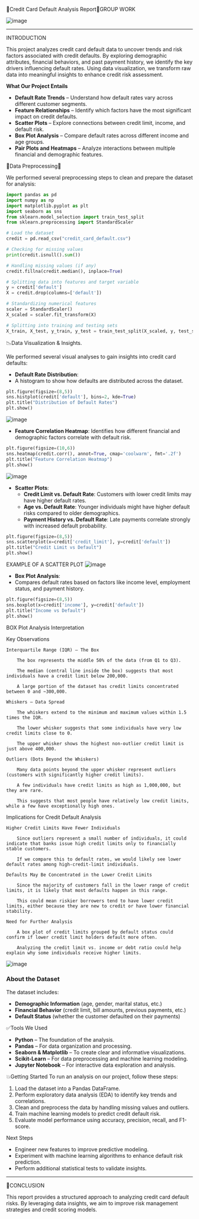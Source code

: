 🔶Credit Card Default Analysis Report🔶GROUP WORK


![image](https://github.com/user-attachments/assets/eb2e7e5b-957c-4c86-a33d-8f1afdfb1098)



---

INTRODUCTION

This project analyzes credit card default data to uncover trends and risk factors associated with credit defaults. By exploring demographic attributes, financial behaviors, and past payment history, we identify the key drivers influencing default rates. Using data visualization, we transform raw data into meaningful insights to enhance credit risk assessment.

**What Our Project Entails**
- **Default Rate Trends** – Understand how default rates vary across different customer segments.
- **Feature Relationships** – Identify which factors have the most significant impact on credit defaults.
- **Scatter Plots** – Explore connections between credit limit, income, and default risk.
- **Box Plot Analysis** – Compare default rates across different income and age groups.
- **Pair Plots and Heatmaps** – Analyze interactions between multiple financial and demographic features.

🔄️Data Preprocessing🔄️

We performed several preprocessing steps to clean and prepare the dataset for analysis:

```python
import pandas as pd
import numpy as np
import matplotlib.pyplot as plt
import seaborn as sns
from sklearn.model_selection import train_test_split
from sklearn.preprocessing import StandardScaler

# Load the dataset
credit = pd.read_csv("credit_card_default.csv")

# Checking for missing values
print(credit.isnull().sum())

# Handling missing values (if any)
credit.fillna(credit.median(), inplace=True)

# Splitting data into features and target variable
y = credit['default']
X = credit.drop(columns=['default'])

# Standardizing numerical features
scaler = StandardScaler()
X_scaled = scaler.fit_transform(X)

# Splitting into training and testing sets
X_train, X_test, y_train, y_test = train_test_split(X_scaled, y, test_size=0.2, random_state=42)
```

📉Data Visualization & Insights.

We performed several visual analyses to gain insights into credit card defaults:

- **Default Rate Distribution**:
-  A histogram to show how defaults are distributed across the dataset.

```python
plt.figure(figsize=(8,5))
sns.histplot(credit['default'], bins=2, kde=True)
plt.title("Distribution of Default Rates")
plt.show()
```
![image](https://github.com/user-attachments/assets/b25bbaa7-3047-493a-8bba-d5dcaa1730e7)


- **Feature Correlation Heatmap**: Identifies how different financial and demographic factors correlate with default risk.

```python
plt.figure(figsize=(10,6))
sns.heatmap(credit.corr(), annot=True, cmap='coolwarm', fmt='.2f')
plt.title("Feature Correlation Heatmap")
plt.show()

```
![image](https://github.com/user-attachments/assets/e3ed6fa0-a6c8-49d1-9f12-a1f40744c6a2)

- **Scatter Plots**:
  - **Credit Limit vs. Default Rate**: Customers with lower credit limits may have higher default rates.
  - **Age vs. Default Rate**: Younger individuals might have higher default risks compared to older demographics.
  - **Payment History vs. Default Rate**: Late payments correlate strongly with increased default probability.

```python
plt.figure(figsize=(8,5))
sns.scatterplot(x=credit['credit_limit'], y=credit['default'])
plt.title("Credit Limit vs Default")
plt.show()
```
EXAMPLE OF A SCATTER PLOT
![image](https://github.com/user-attachments/assets/882ffbfe-f906-4776-88b3-443c855d0f9f)

- **Box Plot Analysis**:
-  Compares default rates based on factors like income level, employment status, and payment history.

```python
plt.figure(figsize=(8,5))
sns.boxplot(x=credit['income'], y=credit['default'])
plt.title("Income vs Default")
plt.show()
```
 BOX Plot Analysis Interpretation

Key Observations

    Interquartile Range (IQR) – The Box

        The box represents the middle 50% of the data (from Q1 to Q3).

        The median (central line inside the box) suggests that most individuals have a credit limit below 200,000.

        A large portion of the dataset has credit limits concentrated between 0 and ~300,000.

    Whiskers – Data Spread

        The whiskers extend to the minimum and maximum values within 1.5 times the IQR.

        The lower whisker suggests that some individuals have very low credit limits close to 0.

        The upper whisker shows the highest non-outlier credit limit is just above 400,000.

    Outliers (Dots Beyond the Whiskers)

        Many data points beyond the upper whisker represent outliers (customers with significantly higher credit limits).

        A few individuals have credit limits as high as 1,000,000, but they are rare.

        This suggests that most people have relatively low credit limits, while a few have exceptionally high ones.

Implications for Credit Default Analysis

    Higher Credit Limits Have Fewer Individuals

        Since outliers represent a small number of individuals, it could indicate that banks issue high credit limits only to financially stable customers.

        If we compare this to default rates, we would likely see lower default rates among high-credit-limit individuals.

    Defaults May Be Concentrated in the Lower Credit Limits

        Since the majority of customers fall in the lower range of credit limits, it is likely that most defaults happen in this range.

        This could mean riskier borrowers tend to have lower credit limits, either because they are new to credit or have lower financial stability.

    Need for Further Analysis

        A box plot of credit limits grouped by default status could confirm if lower credit limit holders default more often.

        Analyzing the credit limit vs. income or debt ratio could help explain why some individuals receive higher limits.

![image](https://github.com/user-attachments/assets/ce05774b-010c-49f8-a0e4-585a12f74765)

### **About the Dataset**
The dataset includes:
- **Demographic Information** (age, gender, marital status, etc.)
- **Financial Behavior** (credit limit, bill amounts, previous payments, etc.)
- **Default Status** (whether the customer defaulted on their payments)

✅Tools We Used
- **Python** – The foundation of the analysis.
- **Pandas** – For data organization and processing.
- **Seaborn & Matplotlib** – To create clear and informative visualizations.
- **Scikit-Learn** – For data preprocessing and machine learning modeling.
- **Jupyter Notebook** – For interactive data exploration and analysis.

💥Getting Started
To run an analysis on our project, follow these steps:
1. Load the dataset into a Pandas DataFrame.
2. Perform exploratory data analysis (EDA) to identify key trends and correlations.
3. Clean and preprocess the data by handling missing values and outliers.
4. Train machine learning models to predict credit default risk.
5. Evaluate model performance using accuracy, precision, recall, and F1-score.

Next Steps
- Engineer new features to improve predictive modeling.
- Experiment with machine learning algorithms to enhance default risk prediction.
- Perform additional statistical tests to validate insights.

---

💫CONCLUSION

This report provides a structured approach to analyzing credit card default risks. By leveraging data insights, we aim to improve risk management strategies and credit scoring models.

